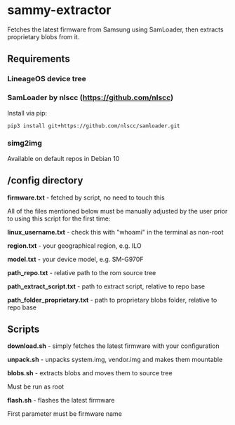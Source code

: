 # sammy-extractor

Fetches the latest firmware from Samsung using SamLoader, then extracts proprietary blobs from it.

## Requirements

### LineageOS device tree
### SamLoader by nlscc (https://github.com/nlscc)
Install via pip:

`pip3 install git+https://github.com/nlscc/samloader.git`
### simg2img
Available on default repos in Debian 10


## /config directory

**firmware.txt** - fetched by script, no need to touch this

All of the files mentioned below must be manually adjusted by the user prior to using this script for the first time:

**linux_username.txt** - check this with "whoami" in the terminal as non-root

**region.txt** - your geographical region, e.g. ILO

**model.txt** - your device model, e.g. SM-G970F

**path_repo.txt** - relative path to the rom source tree

**path_extract_script.txt** - path to extract script, relative to repo base

**path_folder_proprietary.txt** - path to proprietary blobs folder, relative to repo base


## Scripts

**download.sh** - simply fetches the latest firmware with your configuration

**unpack.sh** - unpacks system.img, vendor.img and makes them mountable

**blobs.sh** - extracts blobs and moves them to source tree

Must be run as root

**flash.sh** - flashes the latest firmware

First parameter must be firmware name
